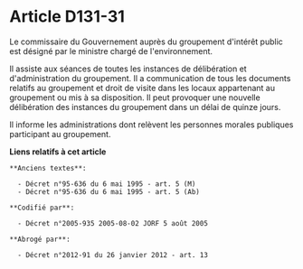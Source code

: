# Article D131-31

Le commissaire du Gouvernement auprès du groupement d'intérêt public est désigné par le ministre chargé de l'environnement.

Il assiste aux séances de toutes les instances de délibération et d'administration du groupement. Il a communication de tous
les documents relatifs au groupement et droit de visite dans les locaux appartenant au groupement ou mis à sa disposition. Il
peut provoquer une nouvelle délibération des instances du groupement dans un délai de quinze jours.

Il informe les administrations dont relèvent les personnes morales publiques participant au groupement.

**Liens relatifs à cet article**

	**Anciens textes**:

	  - Décret n°95-636 du 6 mai 1995 - art. 5 (M)
	  - Décret n°95-636 du 6 mai 1995 - art. 5 (Ab)

	**Codifié par**:

	  - Décret n°2005-935 2005-08-02 JORF 5 août 2005

	**Abrogé par**:

	  - Décret n°2012-91 du 26 janvier 2012 - art. 13
